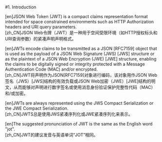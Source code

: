 #1. Introduction  

[en]JSON Web Token (JWT) is a compact claims representation format intended for space constrained environments such as HTTP Authorization headers and URI query parameters.  
[zh_CN]JSON Web令牌（JWT）是一种用于空间受限环境（如HTTP授权标头和URI查询参数）的紧凑声明声明格式。  
  

[en]JWTs encode claims to be transmitted as a JSON [RFC7159] object that is used as the payload of a JSON Web Signature (JWS) [JWS] structure or as the plaintext of a JSON Web Encryption (JWE) [JWE] structure, enabling the claims to be digitally signed or integrity protected with a Message Authentication Code (MAC) and/or encrypted.  
[zh_CN]JWT将声明作为JSON[RFC7159]对象进行编码，该对象用作JSON Web签名（JWS）[JWS]结构的有效负载或JSON Web加密（JWE）[JWE]结构的明文，从而能够对声明进行数字签名或使用消息身份验证保护完整性代码（MAC）和/或加密。  
  

[en]JWTs are always represented using the JWS Compact Serialization or the JWE Compact Serialization.  
[zh_CN]JWTS总是使用JWS紧凑序列化或JWE紧凑序列化来表示。  
  

[en]The suggested pronunciation of JWT is the same as the English word "jot".  
[zh_CN]JWT的建议发音与英语单词“JOT”相同。  
  



